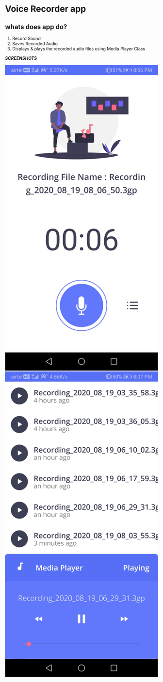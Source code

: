 
# Voice Recorder app

## whats does app do?
1. Record Sound
2. Saves Recorded Audio 
3. Displays & plays the recorded audio files using Media Player Class

**_SCREENSHOTS_**

![](Images/img1.jpg)
![](Images/img2.jpg)

